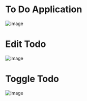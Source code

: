 # To Do Application

![image](https://user-images.githubusercontent.com/77065070/145688229-82788a30-3756-4d42-b3ca-5bd69a7053f7.png)


# Edit Todo

![image](https://user-images.githubusercontent.com/77065070/145688266-82fa295d-dd1a-4eb9-b344-c51299db9718.png)

# Toggle Todo 

![image](https://user-images.githubusercontent.com/77065070/145688283-9dd2cea5-e0e7-4cf2-8bc2-1d255c7f21be.png)
